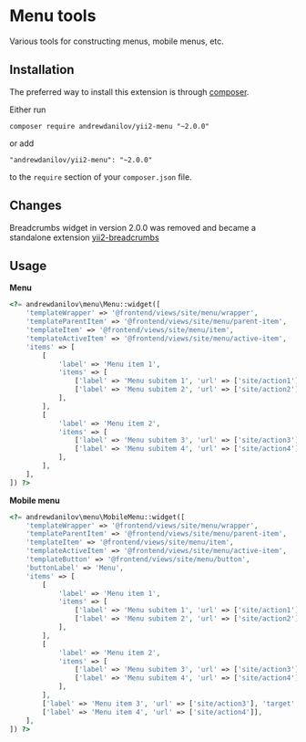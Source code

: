 Menu tools
===================
Various tools for constructing menus, mobile menus, etc.

Installation
------------

The preferred way to install this extension is through [composer](http://getcomposer.org/download/).

Either run

```
composer require andrewdanilov/yii2-menu "~2.0.0"
```

or add

```
"andrewdanilov/yii2-menu": "~2.0.0"
```

to the `require` section of your `composer.json` file.

Changes
-----

Breadcrumbs widget in version 2.0.0 was removed and became a standalone extension [yii2-breadcrumbs](https://github.com/AndrewDanilov/yii2-breadcrumbs)

Usage
-----

__Menu__

```php
<?= andrewdanilov\menu\Menu::widget([
	'templateWrapper' => '@frontend/views/site/menu/wrapper',
	'templateParentItem' => '@frontend/views/site/menu/parent-item',
	'templateItem' => '@frontend/views/site/menu/item',
	'templateActiveItem' => '@frontend/views/site/menu/active-item',
	'items' => [
		[
			'label' => 'Menu item 1',
			'items' => [
				['label' => 'Menu subitem 1', 'url' => ['site/action1'], 'target' => '_blank'],
				['label' => 'Menu subitem 2', 'url' => ['site/action2']],
			],
		],
		[
			'label' => 'Menu item 2',
			'items' => [
				['label' => 'Menu subitem 3', 'url' => ['site/action3']],
				['label' => 'Menu subitem 4', 'url' => ['site/action4']],
			],
		],
	],
]) ?>
```

__Mobile menu__

```php
<?= andrewdanilov\menu\MobileMenu::widget([
	'templateWrapper' => '@frontend/views/site/menu/wrapper',
	'templateParentItem' => '@frontend/views/site/menu/parent-item',
	'templateItem' => '@frontend/views/site/menu/item',
	'templateActiveItem' => '@frontend/views/site/menu/active-item',
	'templateButton' => '@frontend/views/site/menu/button',
	'buttonLabel' => 'Menu',
	'items' => [
		[
			'label' => 'Menu item 1',
			'items' => [
				['label' => 'Menu subitem 1', 'url' => ['site/action1'], 'target' => '_blank'],
				['label' => 'Menu subitem 2', 'url' => ['site/action2']],
			],
		],
		[
			'label' => 'Menu item 2',
			'items' => [
				['label' => 'Menu subitem 3', 'url' => ['site/action3']],
				['label' => 'Menu subitem 4', 'url' => ['site/action4']],
			],
		],
		['label' => 'Menu item 3', 'url' => ['site/action3'], 'target' => '_blank'],
		['label' => 'Menu item 4', 'url' => ['site/action4']],
	],
]) ?>
```
